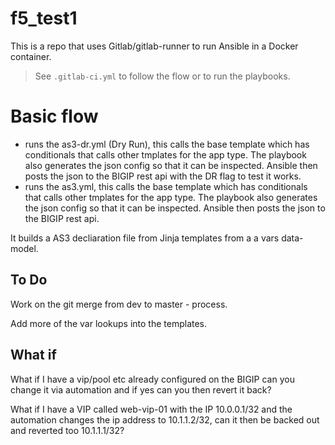 # f5_test1

This is a repo that uses Gitlab/gitlab-runner to run Ansible in a Docker container. 
>See `.gitlab-ci.yml` to follow the flow or to run the playbooks.

# Basic flow
- runs the as3-dr.yml (Dry Run), this calls the base template which has conditionals that calls other tmplates for the app type. The playbook also generates the json config so that it can be inspected. Ansible then posts the json to the BIGIP rest api with the DR flag to test it works.
- runs the as3.yml, this calls the base template which has conditionals that calls other tmplates for the app type. The playbook also generates the json config so that it can be inspected. Ansible then posts the json to the BIGIP rest api.

It builds a AS3 decliaration file from Jinja templates from a a vars data-model.


## To Do

Work on the git merge from dev to master - process.

Add more of the var lookups into the templates.

## What if

What if I have a vip/pool etc already configured on the BIGIP can you change it via automation and if yes can you then revert it back?

What if I have a VIP called web-vip-01 with the IP 10.0.0.1/32 and the automation changes the ip address to 10.1.1.2/32, can it then be backed out and reverted too 10.1.1.1/32?
